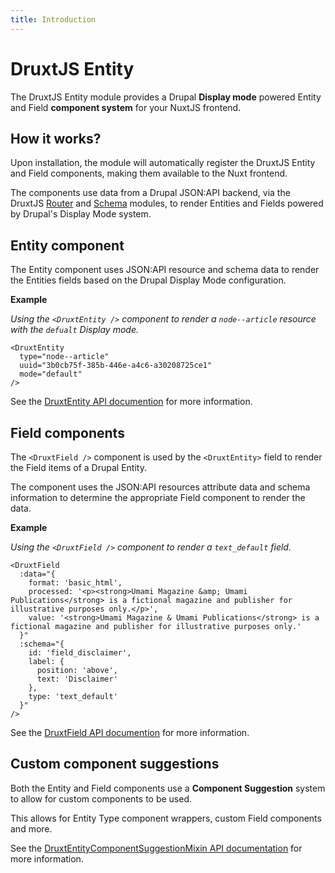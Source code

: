 ```yaml
---
title: Introduction
---
```


# DruxtJS Entity

The DruxtJS Entity module provides a Drupal **Display mode** powered Entity and Field **component system** for your NuxtJS frontend.



## How it works?

Upon installation, the module will automatically register the DruxtJS Entity and Field components, making them available to the Nuxt frontend.

The components use data from a Drupal JSON:API backend, via the DruxtJS [Router](https://druxt.github.io/druxt-router) and [Schema](https://druxt.github.io/druxt-schema) modules, to render Entities and Fields powered by Drupal's Display Mode system.


## Entity component

The Entity component uses JSON:API resource and schema data to render the Entities fields based on the Drupal Display Mode configuration.

**Example**

_Using the `<DruxtEntity />` component to render a `node--article` resource with the `defualt` Display mode._

```vue
<DruxtEntity
  type="node--article"
  uuid="3b0cb75f-385b-446e-a4c6-a30208725ce1"
  mode="default"
/>
```

See the [DruxtEntity API documention](/api/components/DruxtField) for more information.


## Field components

The `<DruxtField />` component is used by the `<DruxtEntity>` field to render the Field items of a Drupal Entity.

The component uses the JSON:API resources attribute data and schema information to determine the appropriate Field component to render the data.

**Example**

_Using the `<DruxtField />` component to render a `text_default` field._

```vue
<DruxtField
  :data="{
    format: 'basic_html',
    processed: '<p><strong>Umami Magazine &amp; Umami Publications</strong> is a fictional magazine and publisher for illustrative purposes only.</p>',
    value: '<strong>Umami Magazine & Umami Publications</strong> is a fictional magazine and publisher for illustrative purposes only.'
  }"
  :schema="{
    id: 'field_disclaimer',
    label: {
      position: 'above',
      text: 'Disclaimer'
    },
    type: 'text_default'
  }"
/>
```

See the [DruxtField API documention](/api/components/DruxtField) for more information.


## Custom component suggestions

Both the Entity and Field components use a **Component Suggestion** system to allow for custom components to be used.

This allows for Entity Type component wrappers, custom Field components and more.

See the [DruxtEntityComponentSuggestionMixin API documentation](../api/mixins/componentSuggestion) for more information.
